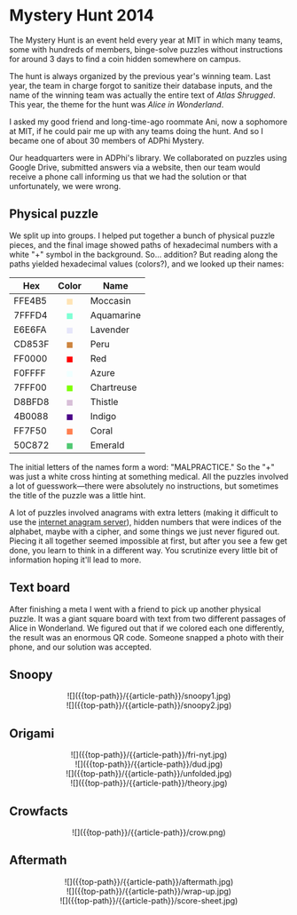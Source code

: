 <!-- {"full_title": "MIT Mystery Hunt"} -->

# Mystery Hunt 2014

The Mystery Hunt is an event held every year at MIT in which many teams, some with hundreds of members, binge-solve puzzles without instructions for around 3 days to find a coin hidden somewhere on campus.

The hunt is always organized by the previous year's winning team. Last year, the team in charge forgot to sanitize their database inputs, and the name of the winning team was actually the entire text of _Atlas Shrugged_. This year, the theme for the hunt was _Alice in Wonderland_.

I asked my good friend and long-time-ago roommate Ani, now a sophomore at MIT, if he could pair me up with any teams doing the hunt. And so I became one of about 30 members of ADPhi Mystery.

Our headquarters were in ADPhi's library. We collaborated on puzzles using Google Drive, submitted answers via a website, then our team would receive a phone call informing us that we had the solution or that unfortunately, we were wrong.

## Physical puzzle

We split up into groups. I helped put together a bunch of physical puzzle pieces, and the final image showed paths of hexadecimal numbers with a white "+" symbol in the background. So... addition? But reading along the paths yielded hexadecimal values (colors?), and we looked up their names:

| Hex    | Color                              | Name       |
|--------|:----------------------------------:|------------|
| FFE4B5 | <div style="color:#FFE4B5">◼</div> | Moccasin   |
| 7FFFD4 | <div style="color:#7FFFD4">◼</div> | Aquamarine |
| E6E6FA | <div style="color:#E6E6FA">◼</div> | Lavender   |
| CD853F | <div style="color:#CD853F">◼</div> | Peru       |
| FF0000 | <div style="color:#FF0000">◼</div> | Red        |
| F0FFFF | <div style="color:#F0FFFF">◼</div> | Azure      |
| 7FFF00 | <div style="color:#7FFF00">◼</div> | Chartreuse |
| D8BFD8 | <div style="color:#D8BFD8">◼</div> | Thistle    |
| 4B0088 | <div style="color:#4B0088">◼</div> | Indigo     |
| FF7F50 | <div style="color:#FF7F50">◼</div> | Coral      |
| 50C872 | <div style="color:#50C872">◼</div> | Emerald    |

The initial letters of the names form a word: "MALPRACTICE." So the "+" was just a white cross hinting at something medical. All the puzzles involved a lot of guesswork—there were absolutely no instructions, but sometimes the title of the puzzle was a little hint.

<!--  -->

A lot of puzzles involved anagrams with extra letters (making it difficult to use the [internet anagram server](http://wordsmith.org/anagram/)), hidden numbers that were indices of the alphabet, maybe with a cipher, and some things we just never figured out. Piecing it all together seemed impossible at first, but after you see a few get done, you learn to think in a different way. You scrutinize every little bit of information hoping it'll lead to more.

## Text board

After finishing a meta I went with a friend to pick up another physical puzzle. It was a giant square board with text from two different passages of Alice in Wonderland. We figured out that if we colored each one differently, the result was an enormous QR code. Someone snapped a photo with their phone, and our solution was accepted.

## Snoopy

<center>![]({{top-path}}/{{article-path}}/snoopy1.jpg)</center>

<center>![]({{top-path}}/{{article-path}}/snoopy2.jpg)</center>   

## Origami

<center>![]({{top-path}}/{{article-path}}/fri-nyt.jpg)</center>

<center>![]({{top-path}}/{{article-path}}/dud.jpg)</center>

<center>![]({{top-path}}/{{article-path}}/unfolded.jpg)</center>

<center>![]({{top-path}}/{{article-path}}/theory.jpg)</center>

## Crowfacts

<center>![]({{top-path}}/{{article-path}}/crow.png)</center>

## Aftermath

<center>![]({{top-path}}/{{article-path}}/aftermath.jpg)</center>

<center>![]({{top-path}}/{{article-path}}/wrap-up.jpg)</center>

<center>![]({{top-path}}/{{article-path}}/score-sheet.jpg)</center>
